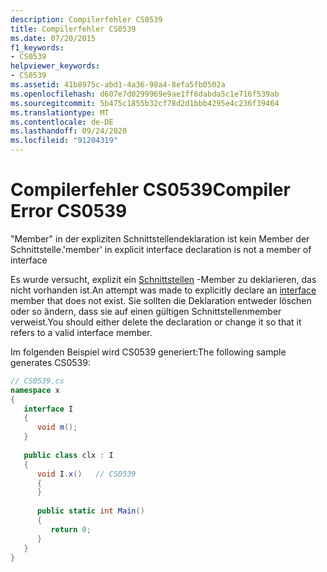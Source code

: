```yaml
---
description: Compilerfehler CS0539
title: Compilerfehler CS0539
ms.date: 07/20/2015
f1_keywords:
- CS0539
helpviewer_keywords:
- CS0539
ms.assetid: 41b8975c-abd1-4a36-98a4-8efa5fb0502a
ms.openlocfilehash: d607e7d0299969e9ae1ff6dabda5c1e716f539ab
ms.sourcegitcommit: 5b475c1855b32cf78d2d1bbb4295e4c236f39464
ms.translationtype: MT
ms.contentlocale: de-DE
ms.lasthandoff: 09/24/2020
ms.locfileid: "91204319"
---
```

# <a name="compiler-error-cs0539"></a><span data-ttu-id="90788-103">Compilerfehler CS0539</span><span class="sxs-lookup"><span data-stu-id="90788-103">Compiler Error CS0539</span></span>

<span data-ttu-id="90788-104">"Member" in der expliziten Schnittstellendeklaration ist kein Member der Schnittstelle.</span><span class="sxs-lookup"><span data-stu-id="90788-104">'member' in explicit interface declaration is not a member of interface</span></span>  
  
 <span data-ttu-id="90788-105">Es wurde versucht, explizit ein [Schnittstellen](../language-reference/keywords/interface.md) -Member zu deklarieren, das nicht vorhanden ist.</span><span class="sxs-lookup"><span data-stu-id="90788-105">An attempt was made to explicitly declare an [interface](../language-reference/keywords/interface.md) member that does not exist.</span></span> <span data-ttu-id="90788-106">Sie sollten die Deklaration entweder löschen oder so ändern, dass sie auf einen gültigen Schnittstellenmember verweist.</span><span class="sxs-lookup"><span data-stu-id="90788-106">You should either delete the declaration or change it so that it refers to a valid interface member.</span></span>  
  
 <span data-ttu-id="90788-107">Im folgenden Beispiel wird CS0539 generiert:</span><span class="sxs-lookup"><span data-stu-id="90788-107">The following sample generates CS0539:</span></span>  
  
```csharp  
// CS0539.cs  
namespace x  
{  
   interface I  
   {  
      void m();  
   }  
  
   public class clx : I  
   {  
      void I.x()   // CS0539  
      {  
      }  
  
      public static int Main()  
      {  
         return 0;  
      }  
   }  
}  
```
